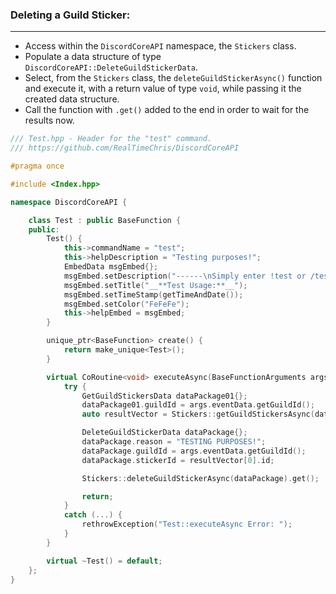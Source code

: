 ### **Deleting a Guild Sticker:**
---
- Access within the `DiscordCoreAPI` namespace, the `Stickers` class.
- Populate a data structure of type `DiscordCoreAPI::DeleteGuildStickerData`.
- Select, from the `Stickers` class, the `deleteGuildStickerAsync()` function and execute it, with a return value of type `void`, while passing it the created data structure.
- Call the function with `.get()` added to the end in order to wait for the results now.

```cpp
/// Test.hpp - Header for the "test" command.
/// https://github.com/RealTimeChris/DiscordCoreAPI

#pragma once

#include <Index.hpp>

namespace DiscordCoreAPI {

	class Test : public BaseFunction {
	public:
		Test() {
			this->commandName = "test";
			this->helpDescription = "Testing purposes!";
			EmbedData msgEmbed{};
			msgEmbed.setDescription("------\nSimply enter !test or /test!\n------");
			msgEmbed.setTitle("__**Test Usage:**__");
			msgEmbed.setTimeStamp(getTimeAndDate());
			msgEmbed.setColor("FeFeFe");
			this->helpEmbed = msgEmbed;
		}

		unique_ptr<BaseFunction> create() {
			return make_unique<Test>();
		}

		virtual CoRoutine<void> executeAsync(BaseFunctionArguments args) {
			try {
				GetGuildStickersData dataPackage01{};
				dataPackage01.guildId = args.eventData.getGuildId();
				auto resultVector = Stickers::getGuildStickersAsync(dataPackage01).get();

				DeleteGuildStickerData dataPackage{};
				dataPackage.reason = "TESTING PURPOSES!";
				dataPackage.guildId = args.eventData.getGuildId();
				dataPackage.stickerId = resultVector[0].id;

				Stickers::deleteGuildStickerAsync(dataPackage).get();

				return;
			}
			catch (...) {
				rethrowException("Test::executeAsync Error: ");
			}
		}

		virtual ~Test() = default;
	};
}
```
